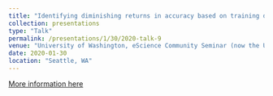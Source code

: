 ```yaml
---
title: "Identifying diminishing returns in accuracy based on training data set size"
collection: presentations
type: "Talk"
permalink: /presentations/1/30/2020-talk-9
venue: "University of Washington, eScience Community Seminar (now the UW Data Science Seminar)"
date: 2020-01-30
location: "Seattle, WA"
---
```


[More information here](https://escience.washington.edu/get-involved/escience-community-seminar/)
